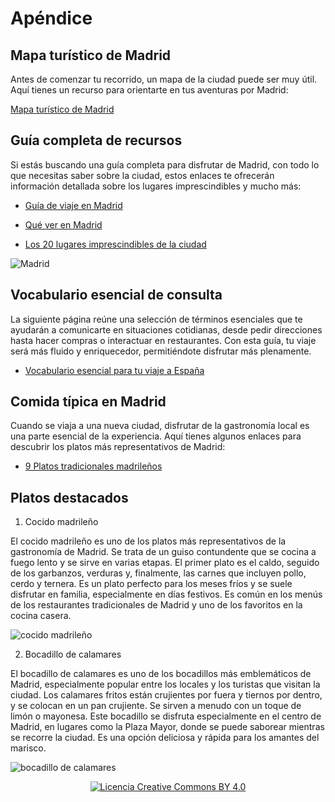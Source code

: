 # Apéndice
 
## Mapa turístico de Madrid

Antes de comenzar tu recorrido, un mapa de la ciudad puede ser muy útil. Aquí tienes un recurso para orientarte en tus aventuras por Madrid:

[Mapa turístico de Madrid](https://www.esmadrid.com/sites/default/files/mapa_turistico_madrid_26122024.pdf)

## Guía completa de recursos

Si estás buscando una guía completa para disfrutar de Madrid, con todo lo que necesitas saber sobre la ciudad, estos enlaces te ofrecerán información detallada sobre los lugares imprescindibles y mucho más:

- [Guía de viaje en Madrid](https://www.esmadrid.com/sites/default/files/guia_madrid.pdf)
  
- [Qué ver en Madrid](https://www.esmadrid.com/sites/default/files/mapazonasturisticasmadrid.pdf)
- [Los 20 lugares imprescindibles de la ciudad](https://www.freetour.com/es/blog/top-20-must-see-places-to-visit-in-madrid)
  
![Madrid](https://encrypted-tbn2.gstatic.com/licensed-image?q=tbn:ANd9GcS0zpnrUAxQN2H1QNMgAszdUWvsVKxuJUce0bJtA_QkG5ctzDKahKjdNHUiNQ-swy1qoKYAaO7IXUaMbHZHgFawgfxzE9mlXoJTRbxVOA)

## Vocabulario esencial de consulta 

La siguiente página reúne una selección de términos esenciales que te ayudarán a comunicarte en situaciones cotidianas, desde pedir direcciones hasta hacer compras o interactuar en restaurantes. Con esta guía, tu viaje será más fluido y enriquecedor, permitiéndote disfrutar más plenamente.

- [Vocabulario esencial para tu viaje a España](https://letsspeakspanish.com/es/blog/espanol-para-viajar/)

## Comida típica en Madrid

Cuando se viaja a una nueva ciudad, disfrutar de la gastronomía local es una parte esencial de la experiencia. Aquí tienes algunos enlaces para descubrir los platos más representativos de Madrid:

- [9 Platos tradicionales madrileños](https://www.guiarepsol.com/es/comer/nuestros-favoritos/platos-tipicos-de-madrid/)

## Platos destacados

1. Cocido madrileño

El cocido madrileño es uno de los platos más representativos de la gastronomía de Madrid. Se trata de un guiso contundente que se cocina a fuego lento y se sirve en varias etapas. El primer plato es el caldo, seguido de los garbanzos, verduras y, finalmente, las carnes que incluyen pollo, cerdo y ternera. Es un plato perfecto para los meses fríos y se suele disfrutar en familia, especialmente en días festivos. Es común en los menús de los restaurantes tradicionales de Madrid y uno de los favoritos en la cocina casera.

![cocido madrileño](https://vitium.es/wp-content/uploads/2022/03/cocido-madrileno-platos-tipicos-de-madrid-hostal-madrid-centro-vitium-urban-suites.jpg)

2. Bocadillo de calamares
   
El bocadillo de calamares es uno de los bocadillos más emblemáticos de Madrid, especialmente popular entre los locales y los turistas que visitan la ciudad. Los calamares fritos están crujientes por fuera y tiernos por dentro, y se colocan en un pan crujiente. Se sirven a menudo con un toque de limón o mayonesa. Este bocadillo se disfruta especialmente en el centro de Madrid, en lugares como la Plaza Mayor, donde se puede saborear mientras se recorre la ciudad. Es una opción deliciosa y rápida para los amantes del marisco.

![bocadillo de calamares](https://www.tuscasasrurales.com/blog/wp-content/uploads/2018/09/Bocadillo-de-calamares-Madrid.jpg)

<div style="text-align: center;">
  <a href="https://creativecommons.org/licenses/by/4.0/" target="_blank" rel="license noopener noreferrer">
    <img src="https://licensebuttons.net/l/by/4.0/88x31.png" alt="Licencia Creative Commons BY 4.0" />
  </a>
</div>